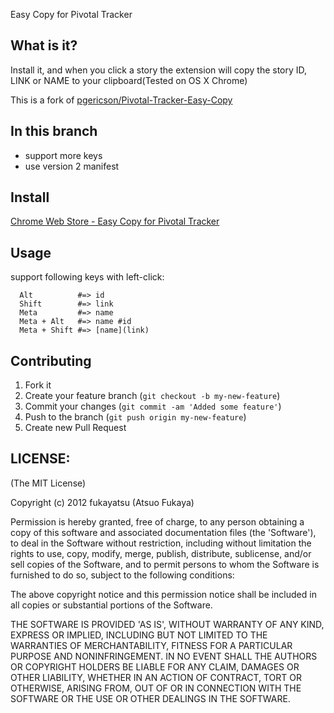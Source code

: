 Easy Copy for Pivotal Tracker

## What is it?
Install it, and when you click a story the extension will copy the story ID, LINK or NAME to your clipboard(Tested on OS X Chrome)

This is a fork of [pgericson/Pivotal-Tracker-Easy-Copy](https://github.com/pgericson/Pivotal-Tracker-Easy-Copy)

## In this branch
- support more keys
- use version 2 manifest

## Install
[Chrome Web Store - Easy Copy for Pivotal Tracker](https://chrome.google.com/webstore/detail/easy-copy-for-pivotal-tra/mmlaaianjmomeolpmmhdcmjnnmmoalbh)



## Usage
support following keys with left-click:

      Alt          #=> id
      Shift        #=> link
      Meta         #=> name
      Meta + Alt   #=> name #id
      Meta + Shift #=> [name](link)


## Contributing

1. Fork it
2. Create your feature branch (`git checkout -b my-new-feature`)
3. Commit your changes (`git commit -am 'Added some feature'`)
4. Push to the branch (`git push origin my-new-feature`)
5. Create new Pull Request

## LICENSE:

(The MIT License)

Copyright (c) 2012 fukayatsu (Atsuo Fukaya)

Permission is hereby granted, free of charge, to any person obtaining
a copy of this software and associated documentation files (the
'Software'), to deal in the Software without restriction, including
without limitation the rights to use, copy, modify, merge, publish,
distribute, sublicense, and/or sell copies of the Software, and to
permit persons to whom the Software is furnished to do so, subject to
the following conditions:

The above copyright notice and this permission notice shall be
included in all copies or substantial portions of the Software.

THE SOFTWARE IS PROVIDED 'AS IS', WITHOUT WARRANTY OF ANY KIND,
EXPRESS OR IMPLIED, INCLUDING BUT NOT LIMITED TO THE WARRANTIES OF
MERCHANTABILITY, FITNESS FOR A PARTICULAR PURPOSE AND NONINFRINGEMENT.
IN NO EVENT SHALL THE AUTHORS OR COPYRIGHT HOLDERS BE LIABLE FOR ANY
CLAIM, DAMAGES OR OTHER LIABILITY, WHETHER IN AN ACTION OF CONTRACT,
TORT OR OTHERWISE, ARISING FROM, OUT OF OR IN CONNECTION WITH THE
SOFTWARE OR THE USE OR OTHER DEALINGS IN THE SOFTWARE.